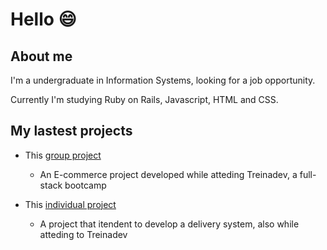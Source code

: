 # Hello :smile:

## About me

I'm a undergraduate in Information Systems, looking for a job opportunity.

Currently I'm studying Ruby on Rails, Javascript, HTML and CSS.

## My lastest projects

- This [group project](https://github.com/TreinaDev/e-commerce-td08-time03)
  - An E-commerce project developed while atteding Treinadev, a full-stack bootcamp

- This [individual project](https://github.com/Raifc/delivery-system)
  - A project that itendent to develop a delivery system, also while atteding to Treinadev  
